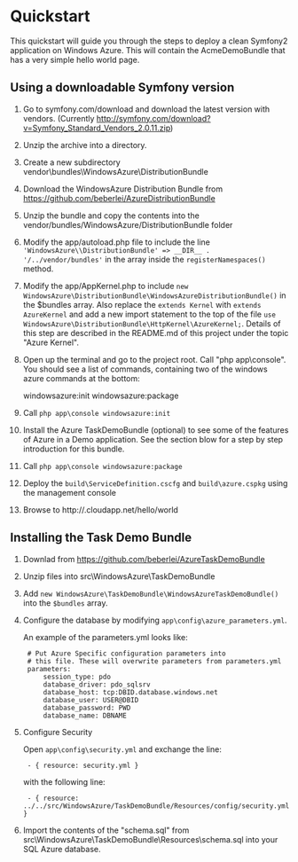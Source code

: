 # Quickstart

This quickstart will guide you through the steps to deploy a clean Symfony2 application on Windows Azure. This will contain the AcmeDemoBundle that has a very simple hello world page.

## Using a downloadable Symfony version

1. Go to symfony.com/download and download the latest version with vendors. (Currently http://symfony.com/download?v=Symfony_Standard_Vendors_2.0.11.zip)

2. Unzip the archive into a directory.

3. Create a new subdirectory vendor\bundles\WindowsAzure\DistributionBundle

4. Download the WindowsAzure Distribution Bundle from https://github.com/beberlei/AzureDistributionBundle

5. Unzip the bundle and copy the contents into the vendor/bundles/WindowsAzure/DistributionBundle folder

6. Modify the app/autoload.php file to include the line `'WindowsAzure\\DistributionBundle' => __DIR__ . '/../vendor/bundles'` in the array inside the `registerNamespaces()` method.

7. Modify the app/AppKernel.php to include `new WindowsAzure\DistributionBundle\WindowsAzureDistributionBundle()` in the $bundles array. Also replace the `extends Kernel` with `extends AzureKernel` and add a new import statement to the top of the file `use WindowsAzure\DistributionBundle\HttpKernel\AzureKernel;`. Details of this step are described in the README.md of this project under the topic "Azure Kernel".

8. Open up the terminal and go to the project root. Call "php app\console". You should see a list of commands, containing two of the windows azure commands at the bottom:

    windowsazure:init
    windowsazure:package

9. Call `php app\console windowsazure:init`

10. Install the Azure TaskDemoBundle (optional) to see some of the features of Azure in a Demo application. See the section blow for a step by step introduction for this bundle.

11. Call `php app\console windowsazure:package`

12. Deploy the `build\ServiceDefinition.cscfg` and `build\azure.cspkg` using the management console

13. Browse to http://<myapp>.cloudapp.net/hello/world

## Installing the Task Demo Bundle

1. Downlad from https://github.com/beberlei/AzureTaskDemoBundle
2. Unzip files into src\WindowsAzure\TaskDemoBundle
3. Add `new WindowsAzure\TaskDemoBundle\WindowsAzureTaskDemoBundle()` into the `$bundles` array. 
4. Configure the database by modifying `app\config\azure_parameters.yml`.

    An example of the parameters.yml looks like:

        # Put Azure Specific configuration parameters into
        # this file. These will overwrite parameters from parameters.yml
        parameters:
            session_type: pdo
            database_driver: pdo_sqlsrv
            database_host: tcp:DBID.database.windows.net
            database_user: USER@DBID
            database_password: PWD
            database_name: DBNAME

5. Configure Security

    Open `app\config\security.yml` and exchange the line:

        - { resource: security.yml }

    with the following line: 

        - { resource: ../../src/WindowsAzure/TaskDemoBundle/Resources/config/security.yml }

6. Import the contents of the "schema.sql" from src\WindowsAzure\TaskDemoBundle\Resources\schema.sql into your SQL Azure database.
